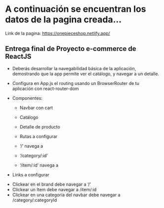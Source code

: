 # A continuación se encuentran los datos de la pagina creada...

Link de la pagina: https://onepieceshop.netlify.app/



## Entrega final de Proyecto e-commerce de ReactJS
* Deberás desarrollar la navegabilidad básica de la aplicación, demostrando que la app permite ver el catálogo, y navegar a un detalle.

* Configura en App.js el routing usando un BrowserRouter de tu aplicación con react-router-dom

* Componentes:

    - Navbar con cart
    - Catálogo
    - Detalle de producto
    - Rutas a configurar

    - ‘/’ navega a
    - ‘/category/:id’
    - ‘/item/:id’ navega a
* Links a configurar

- Clickear en el brand debe navegar a ‘/’
- Clickear un Item debe navegar a /item/:id
- Clickear en una categoría del navbar debe navegar a /category/:categoryId